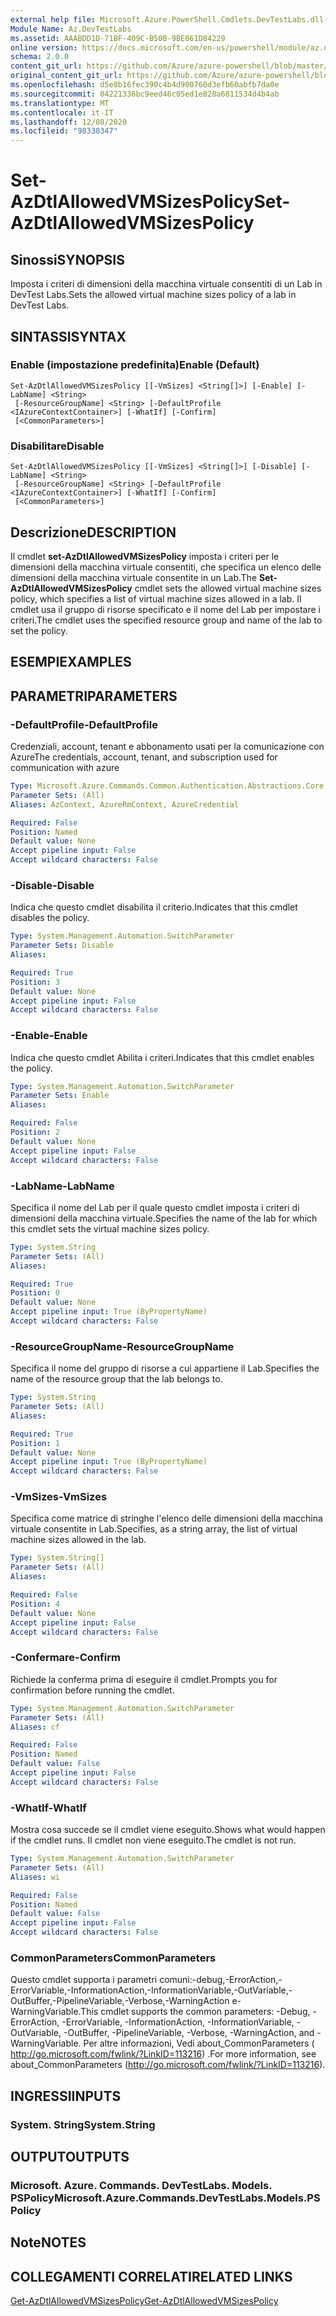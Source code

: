 ```yaml
---
external help file: Microsoft.Azure.PowerShell.Cmdlets.DevTestLabs.dll-Help.xml
Module Name: Az.DevTestLabs
ms.assetid: AAABDD1D-71BF-409C-B50B-9BE861D84229
online version: https://docs.microsoft.com/en-us/powershell/module/az.devtestlabs/set-azdtlallowedvmsizespolicy
schema: 2.0.0
content_git_url: https://github.com/Azure/azure-powershell/blob/master/src/DevTestLabs/DevTestLabs/help/Set-AzDtlAllowedVMSizesPolicy.md
original_content_git_url: https://github.com/Azure/azure-powershell/blob/master/src/DevTestLabs/DevTestLabs/help/Set-AzDtlAllowedVMSizesPolicy.md
ms.openlocfilehash: d5e8b16fec390c4b4d900760d3efb60abfb7da0e
ms.sourcegitcommit: 04221336bc9eed46c05ed1e828a6811534d4b4ab
ms.translationtype: MT
ms.contentlocale: it-IT
ms.lasthandoff: 12/08/2020
ms.locfileid: "98338347"
---
```

# <span data-ttu-id="3a1b9-101">Set-AzDtlAllowedVMSizesPolicy</span><span class="sxs-lookup"><span data-stu-id="3a1b9-101">Set-AzDtlAllowedVMSizesPolicy</span></span>

## <span data-ttu-id="3a1b9-102">Sinossi</span><span class="sxs-lookup"><span data-stu-id="3a1b9-102">SYNOPSIS</span></span>
<span data-ttu-id="3a1b9-103">Imposta i criteri di dimensioni della macchina virtuale consentiti di un Lab in DevTest Labs.</span><span class="sxs-lookup"><span data-stu-id="3a1b9-103">Sets the allowed virtual machine sizes policy of a lab in DevTest Labs.</span></span>

## <span data-ttu-id="3a1b9-104">SINTASSI</span><span class="sxs-lookup"><span data-stu-id="3a1b9-104">SYNTAX</span></span>

### <span data-ttu-id="3a1b9-105">Enable (impostazione predefinita)</span><span class="sxs-lookup"><span data-stu-id="3a1b9-105">Enable (Default)</span></span>
```
Set-AzDtlAllowedVMSizesPolicy [[-VmSizes] <String[]>] [-Enable] [-LabName] <String>
 [-ResourceGroupName] <String> [-DefaultProfile <IAzureContextContainer>] [-WhatIf] [-Confirm]
 [<CommonParameters>]
```

### <span data-ttu-id="3a1b9-106">Disabilitare</span><span class="sxs-lookup"><span data-stu-id="3a1b9-106">Disable</span></span>
```
Set-AzDtlAllowedVMSizesPolicy [[-VmSizes] <String[]>] [-Disable] [-LabName] <String>
 [-ResourceGroupName] <String> [-DefaultProfile <IAzureContextContainer>] [-WhatIf] [-Confirm]
 [<CommonParameters>]
```

## <span data-ttu-id="3a1b9-107">Descrizione</span><span class="sxs-lookup"><span data-stu-id="3a1b9-107">DESCRIPTION</span></span>
<span data-ttu-id="3a1b9-108">Il cmdlet **set-AzDtlAllowedVMSizesPolicy** imposta i criteri per le dimensioni della macchina virtuale consentiti, che specifica un elenco delle dimensioni della macchina virtuale consentite in un Lab.</span><span class="sxs-lookup"><span data-stu-id="3a1b9-108">The **Set-AzDtlAllowedVMSizesPolicy** cmdlet sets the allowed virtual machine sizes policy, which specifies a list of virtual machine sizes allowed in a lab.</span></span>
<span data-ttu-id="3a1b9-109">Il cmdlet usa il gruppo di risorse specificato e il nome del Lab per impostare i criteri.</span><span class="sxs-lookup"><span data-stu-id="3a1b9-109">The cmdlet uses the specified resource group and name of the lab to set the policy.</span></span>

## <span data-ttu-id="3a1b9-110">ESEMPI</span><span class="sxs-lookup"><span data-stu-id="3a1b9-110">EXAMPLES</span></span>

## <span data-ttu-id="3a1b9-111">PARAMETRI</span><span class="sxs-lookup"><span data-stu-id="3a1b9-111">PARAMETERS</span></span>

### <span data-ttu-id="3a1b9-112">-DefaultProfile</span><span class="sxs-lookup"><span data-stu-id="3a1b9-112">-DefaultProfile</span></span>
<span data-ttu-id="3a1b9-113">Credenziali, account, tenant e abbonamento usati per la comunicazione con Azure</span><span class="sxs-lookup"><span data-stu-id="3a1b9-113">The credentials, account, tenant, and subscription used for communication with azure</span></span>

```yaml
Type: Microsoft.Azure.Commands.Common.Authentication.Abstractions.Core.IAzureContextContainer
Parameter Sets: (All)
Aliases: AzContext, AzureRmContext, AzureCredential

Required: False
Position: Named
Default value: None
Accept pipeline input: False
Accept wildcard characters: False
```

### <span data-ttu-id="3a1b9-114">-Disable</span><span class="sxs-lookup"><span data-stu-id="3a1b9-114">-Disable</span></span>
<span data-ttu-id="3a1b9-115">Indica che questo cmdlet disabilita il criterio.</span><span class="sxs-lookup"><span data-stu-id="3a1b9-115">Indicates that this cmdlet disables the policy.</span></span>

```yaml
Type: System.Management.Automation.SwitchParameter
Parameter Sets: Disable
Aliases:

Required: True
Position: 3
Default value: None
Accept pipeline input: False
Accept wildcard characters: False
```

### <span data-ttu-id="3a1b9-116">-Enable</span><span class="sxs-lookup"><span data-stu-id="3a1b9-116">-Enable</span></span>
<span data-ttu-id="3a1b9-117">Indica che questo cmdlet Abilita i criteri.</span><span class="sxs-lookup"><span data-stu-id="3a1b9-117">Indicates that this cmdlet enables the policy.</span></span>

```yaml
Type: System.Management.Automation.SwitchParameter
Parameter Sets: Enable
Aliases:

Required: False
Position: 2
Default value: None
Accept pipeline input: False
Accept wildcard characters: False
```

### <span data-ttu-id="3a1b9-118">-LabName</span><span class="sxs-lookup"><span data-stu-id="3a1b9-118">-LabName</span></span>
<span data-ttu-id="3a1b9-119">Specifica il nome del Lab per il quale questo cmdlet imposta i criteri di dimensioni della macchina virtuale.</span><span class="sxs-lookup"><span data-stu-id="3a1b9-119">Specifies the name of the lab for which this cmdlet sets the virtual machine sizes policy.</span></span>

```yaml
Type: System.String
Parameter Sets: (All)
Aliases:

Required: True
Position: 0
Default value: None
Accept pipeline input: True (ByPropertyName)
Accept wildcard characters: False
```

### <span data-ttu-id="3a1b9-120">-ResourceGroupName</span><span class="sxs-lookup"><span data-stu-id="3a1b9-120">-ResourceGroupName</span></span>
<span data-ttu-id="3a1b9-121">Specifica il nome del gruppo di risorse a cui appartiene il Lab.</span><span class="sxs-lookup"><span data-stu-id="3a1b9-121">Specifies the name of the resource group that the lab belongs to.</span></span>

```yaml
Type: System.String
Parameter Sets: (All)
Aliases:

Required: True
Position: 1
Default value: None
Accept pipeline input: True (ByPropertyName)
Accept wildcard characters: False
```

### <span data-ttu-id="3a1b9-122">-VmSizes</span><span class="sxs-lookup"><span data-stu-id="3a1b9-122">-VmSizes</span></span>
<span data-ttu-id="3a1b9-123">Specifica come matrice di stringhe l'elenco delle dimensioni della macchina virtuale consentite in Lab.</span><span class="sxs-lookup"><span data-stu-id="3a1b9-123">Specifies, as a string array, the list of virtual machine sizes allowed in the lab.</span></span>

```yaml
Type: System.String[]
Parameter Sets: (All)
Aliases:

Required: False
Position: 4
Default value: None
Accept pipeline input: False
Accept wildcard characters: False
```

### <span data-ttu-id="3a1b9-124">-Confermare</span><span class="sxs-lookup"><span data-stu-id="3a1b9-124">-Confirm</span></span>
<span data-ttu-id="3a1b9-125">Richiede la conferma prima di eseguire il cmdlet.</span><span class="sxs-lookup"><span data-stu-id="3a1b9-125">Prompts you for confirmation before running the cmdlet.</span></span>

```yaml
Type: System.Management.Automation.SwitchParameter
Parameter Sets: (All)
Aliases: cf

Required: False
Position: Named
Default value: False
Accept pipeline input: False
Accept wildcard characters: False
```

### <span data-ttu-id="3a1b9-126">-WhatIf</span><span class="sxs-lookup"><span data-stu-id="3a1b9-126">-WhatIf</span></span>
<span data-ttu-id="3a1b9-127">Mostra cosa succede se il cmdlet viene eseguito.</span><span class="sxs-lookup"><span data-stu-id="3a1b9-127">Shows what would happen if the cmdlet runs.</span></span>
<span data-ttu-id="3a1b9-128">Il cmdlet non viene eseguito.</span><span class="sxs-lookup"><span data-stu-id="3a1b9-128">The cmdlet is not run.</span></span>

```yaml
Type: System.Management.Automation.SwitchParameter
Parameter Sets: (All)
Aliases: wi

Required: False
Position: Named
Default value: False
Accept pipeline input: False
Accept wildcard characters: False
```

### <span data-ttu-id="3a1b9-129">CommonParameters</span><span class="sxs-lookup"><span data-stu-id="3a1b9-129">CommonParameters</span></span>
<span data-ttu-id="3a1b9-130">Questo cmdlet supporta i parametri comuni:-debug,-ErrorAction,-ErrorVariable,-InformationAction,-InformationVariable,-OutVariable,-OutBuffer,-PipelineVariable,-Verbose,-WarningAction e-WarningVariable.</span><span class="sxs-lookup"><span data-stu-id="3a1b9-130">This cmdlet supports the common parameters: -Debug, -ErrorAction, -ErrorVariable, -InformationAction, -InformationVariable, -OutVariable, -OutBuffer, -PipelineVariable, -Verbose, -WarningAction, and -WarningVariable.</span></span> <span data-ttu-id="3a1b9-131">Per altre informazioni, Vedi about_CommonParameters ( http://go.microsoft.com/fwlink/?LinkID=113216) .</span><span class="sxs-lookup"><span data-stu-id="3a1b9-131">For more information, see about_CommonParameters (http://go.microsoft.com/fwlink/?LinkID=113216).</span></span>

## <span data-ttu-id="3a1b9-132">INGRESSI</span><span class="sxs-lookup"><span data-stu-id="3a1b9-132">INPUTS</span></span>

### <span data-ttu-id="3a1b9-133">System. String</span><span class="sxs-lookup"><span data-stu-id="3a1b9-133">System.String</span></span>

## <span data-ttu-id="3a1b9-134">OUTPUT</span><span class="sxs-lookup"><span data-stu-id="3a1b9-134">OUTPUTS</span></span>

### <span data-ttu-id="3a1b9-135">Microsoft. Azure. Commands. DevTestLabs. Models. PSPolicy</span><span class="sxs-lookup"><span data-stu-id="3a1b9-135">Microsoft.Azure.Commands.DevTestLabs.Models.PSPolicy</span></span>

## <span data-ttu-id="3a1b9-136">Note</span><span class="sxs-lookup"><span data-stu-id="3a1b9-136">NOTES</span></span>

## <span data-ttu-id="3a1b9-137">COLLEGAMENTI CORRELATI</span><span class="sxs-lookup"><span data-stu-id="3a1b9-137">RELATED LINKS</span></span>

[<span data-ttu-id="3a1b9-138">Get-AzDtlAllowedVMSizesPolicy</span><span class="sxs-lookup"><span data-stu-id="3a1b9-138">Get-AzDtlAllowedVMSizesPolicy</span></span>](./Get-AzDtlAllowedVMSizesPolicy.md)


